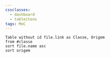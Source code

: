 ```yaml
---
cssclasses:
  - dashboard
  - tableitens
tags: MoC
---
```


```dataview
Table without id file.link as Classe, Origem
from #classe
sort file.name asc
sort origem
```